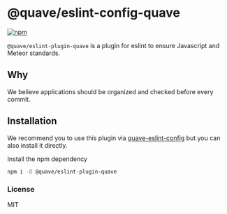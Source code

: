 # @quave/eslint-config-quave

[![npm](https://badge.fury.io/js/%40quave%2Feslint-plugin-quave.svg)](https://www.npmjs.com/package/@quave/eslint-plugin-quave)

`@quave/eslint-plugin-quave` is a plugin for eslint to ensure Javascript and Meteor standards.

## Why
We believe applications should be organized and checked before every commit.

## Installation

We recommend you to use this plugin via [quave-eslint-config](https://github.com/quavedev/eslint-config) but you can also install it directly.

Install the npm dependency
```sh
npm i -D @quave/eslint-plugin-quave
```

### License

MIT
